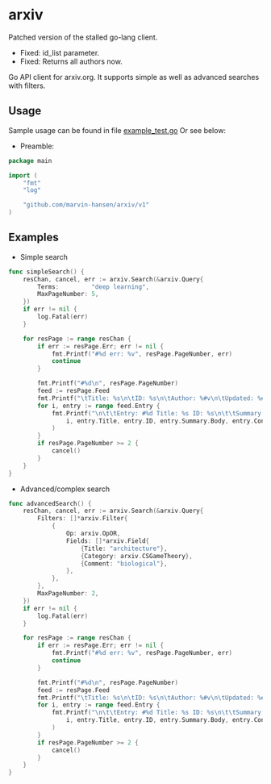 # arxiv

Patched version of the stalled go-lang client. 
* Fixed: id_list parameter.
* Fixed: Returns all authors now. 


Go API client for arxiv.org. It supports simple as well as advanced searches with filters.


## Usage
Sample usage can be found in file [example_test.go](./example_test.go)
Or see below:
* Preamble:
```go
package main

import (
    "fmt"
    "log"

    "github.com/marvin-hansen/arxiv/v1"
)
```

## Examples
* Simple search
```go
func simpleSearch() {
	resChan, cancel, err := arxiv.Search(&arxiv.Query{
		Terms:         "deep learning",
		MaxPageNumber: 5,
	})
	if err != nil {
		log.Fatal(err)
	}

	for resPage := range resChan {
		if err := resPage.Err; err != nil {
			fmt.Printf("#%d err: %v", resPage.PageNumber, err)
			continue
		}

		fmt.Printf("#%d\n", resPage.PageNumber)
		feed := resPage.Feed
		fmt.Printf("\tTitle: %s\n\tID: %s\n\tAuthor: %#v\n\tUpdated: %#v\n", feed.Title, feed.ID, feed.Author, feed.Updated)
		for i, entry := range feed.Entry {
			fmt.Printf("\n\t\tEntry: #%d Title: %s ID: %s\n\t\tSummary: %s\n\t\tContent: %#v\n\t\tUpdated: %#v\n\t\tLinks: %#v\n",
				i, entry.Title, entry.ID, entry.Summary.Body, entry.Content, entry.Updated, entry.Link,
			)
		}
		if resPage.PageNumber >= 2 {
			cancel()
		}
	}
}
```

* Advanced/complex search
```go
func advancedSearch() {
	resChan, cancel, err := arxiv.Search(&arxiv.Query{
		Filters: []*arxiv.Filter{
			{
				Op: arxiv.OpOR,
				Fields: []*arxiv.Field{
					{Title: "architecture"},
					{Category: arxiv.CSGameTheory},
					{Comment: "biological"},
				},
			},
		},
		MaxPageNumber: 2,
	})
	if err != nil {
		log.Fatal(err)
	}

	for resPage := range resChan {
		if err := resPage.Err; err != nil {
			fmt.Printf("#%d err: %v", resPage.PageNumber, err)
			continue
		}

		fmt.Printf("#%d\n", resPage.PageNumber)
		feed := resPage.Feed
		fmt.Printf("\tTitle: %s\n\tID: %s\n\tAuthor: %#v\n\tUpdated: %#v\n", feed.Title, feed.ID, feed.Author, feed.Updated)
		for i, entry := range feed.Entry {
			fmt.Printf("\n\t\tEntry: #%d Title: %s ID: %s\n\t\tSummary: %s\n\t\tContent: %#v\n\t\tUpdated: %#v\n\t\tLinks: %#v\n",
				i, entry.Title, entry.ID, entry.Summary.Body, entry.Content, entry.Updated, entry.Link,
			)
		}
		if resPage.PageNumber >= 2 {
			cancel()
		}
	}
}
```
